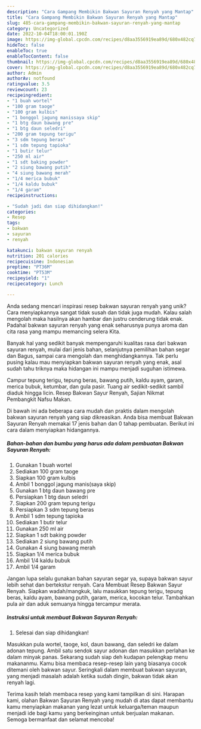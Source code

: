 ```yaml
---
description: "Cara Gampang Membikin Bakwan Sayuran Renyah yang Mantap"
title: "Cara Gampang Membikin Bakwan Sayuran Renyah yang Mantap"
slug: 485-cara-gampang-membikin-bakwan-sayuran-renyah-yang-mantap
category: Uncategorized
date: 2022-10-04T18:00:01.190Z
image: https://img-global.cpcdn.com/recipes/d8aa3556919ea89d/680x482cq70/bakwan-sayuran-renyah-foto-resep-utama.jpg
hideToc: false
enableToc: true
enableTocContent: false
thumbnail: https://img-global.cpcdn.com/recipes/d8aa3556919ea89d/680x482cq70/bakwan-sayuran-renyah-foto-resep-utama.jpg
cover: https://img-global.cpcdn.com/recipes/d8aa3556919ea89d/680x482cq70/bakwan-sayuran-renyah-foto-resep-utama.jpg
author: Admin
authorAv: notfound
ratingvalue: 3.5
reviewcount: 23
recipeingredient:
- "1 buah wortel"
- "100 gram taoge"
- "100 gram kulbis"
- "1 bonggol jagung manissaya skip"
- "1 btg daun bawang pre"
- "1 btg daun seledri"
- "200 gram tepung terigu"
- "3 sdm tepung beras"
- "1 sdm tepung tapioka"
- "1 butir telur"
- "250 ml air"
- "1 sdt baking powder"
- "2 siung bawang putih"
- "4 siung bawang merah"
- "1/4 merica bubuk"
- "1/4 kaldu bubuk"
- "1/4 garam"
recipeinstructions:

- "Sudah jadi dan siap dihidangkan!"
categories:
- Resep
tags:
- bakwan
- sayuran
- renyah

katakunci: bakwan sayuran renyah 
nutrition: 201 calories
recipecuisine: Indonesian
preptime: "PT36M"
cooktime: "PT53M"
recipeyield: "1"
recipecategory: Lunch

---
```





Anda sedang mencari inspirasi resep bakwan sayuran renyah yang unik? Cara menyiapkannya sangat tidak susah dan tidak juga mudah. Kalau salah mengolah maka hasilnya akan hambar dan justru cenderung tidak enak. Padahal bakwan sayuran renyah yang enak seharusnya punya aroma dan cita rasa yang mampu memancing selera Kita.





Banyak hal yang sedikit banyak mempengaruhi kualitas rasa dari bakwan sayuran renyah, mulai dari jenis bahan, selanjutnya pemilihan bahan segar dan Bagus, sampai cara mengolah dan menghidangkannya. Tak perlu pusing kalau mau menyiapkan bakwan sayuran renyah yang enak,      asal sudah tahu triknya maka hidangan ini mampu menjadi suguhan istimewa.














Campur tepung terigu, tepung beras, bawang putih, kaldu ayam, garam, merica bubuk, ketumbar, dan gula pasir. Tuang air sedikit-sedikit sambil diaduk hingga licin. Resep Bakwan Sayur Renyah, Sajian Nikmat Pembangkit Nafsu Makan.






Di bawah ini ada beberapa cara mudah dan praktis dalam mengolah bakwan sayuran renyah yang siap dikreasikan. Anda bisa membuat Bakwan Sayuran Renyah memakai 17 jenis bahan dan 0 tahap pembuatan. Berikut ini cara dalam menyiapkan hidangannya.

<!--inarticleads1-->

##### Bahan-bahan dan bumbu yang harus ada dalam pembuatan Bakwan Sayuran Renyah:

1. Gunakan 1 buah wortel
1. Sediakan 100 gram taoge
1. Siapkan 100 gram kulbis
1. Ambil 1 bonggol jagung manis(saya skip)
1. Gunakan 1 btg daun bawang pre
1. Persiapkan 1 btg daun seledri
1. Siapkan 200 gram tepung terigu
1. Persiapkan 3 sdm tepung beras
1. Ambil 1 sdm tepung tapioka
1. Sediakan 1 butir telur
1. Gunakan 250 ml air
1. Siapkan 1 sdt baking powder
1. Sediakan 2 siung bawang putih
1. Gunakan 4 siung bawang merah
1. Siapkan 1/4 merica bubuk
1. Ambil 1/4 kaldu bubuk
1. Ambil 1/4 garam


Jangan lupa selalu gunakan bahan sayuran segar ya, supaya bakwan sayur lebih sehat dan bertekstur renyah. Cara Membuat Resep Bakwan Sayur Renyah. Siapkan wadah/mangkuk, lalu masukkan tepung terigu, tepung beras, kaldu ayam, bawang putih, garam, merica, kocokan telur. Tambahkan pula air dan aduk semuanya hingga tercampur merata. 

<!--inarticleads2-->

##### Instruksi untuk membuat Bakwan Sayuran Renyah:


1. Selesai dan siap dihidangkan!

Masukkan pula wortel, taoge, kol, daun bawang, dan seledri ke dalam adonan tepung. Ambil satu sendok sayur adonan dan masukkan perlahan ke dalam minyak panas. Sekarang sudah siap deh kudapan pelengkap menu makananmu. Kamu bisa membaca resep-resep lain yang biasanya cocok ditemani oleh bakwan sayur. Seringkali dalam membuat bakwan sayuran, yang menjadi masalah adalah ketika sudah dingin, bakwan tidak akan renyah lagi. 

Terima kasih telah membaca resep yang kami tampilkan di sini. Harapan kami, olahan Bakwan Sayuran Renyah yang mudah di atas dapat membantu kamu menyiapkan makanan yang lezat untuk keluarga/teman maupun menjadi ide bagi kamu yang berkeinginan untuk berjualan makanan. Semoga bermanfaat dan selamat mencoba!
